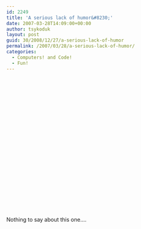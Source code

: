 ```yaml
---
id: 2249
title: 'A serious lack of humor&#8230;'
date: 2007-03-28T14:09:00+00:00
author: tsykoduk
layout: post
guid: 30/2008/12/27/a-serious-lack-of-humor
permalink: /2007/03/28/a-serious-lack-of-humor/
categories:
  - Computers! and Code!
  - Fun!
---
```

<object width="425" height="350"><param name="movie" value="http://www.youtube.com/v/WAAb6ghEOdo"></param><param name="wmode" value="transparent"></param><embed src="http://www.youtube.com/v/WAAb6ghEOdo" type="application/x-shockwave-flash" wmode="transparent" width="425" height="350"></embed></object>

<p>Nothing to say about this one....</p>